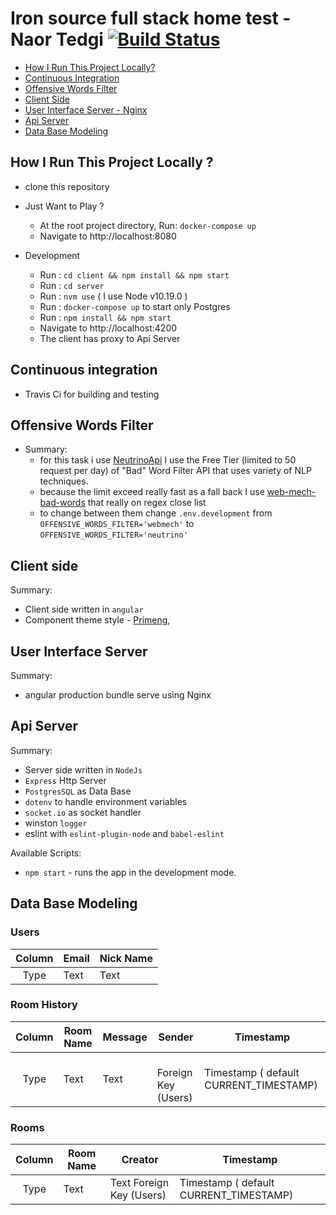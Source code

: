 # Iron source full stack home test  - Naor Tedgi  [![Build Status](https://travis-ci.com/ntedgi/Iron-source-full-stack-home-test.svg?token=j5MfTq7AAx3aACrwaz2v&branch=main)](https://travis-ci.com/ntedgi/Iron-source-full-stack-home-test)

- [How I Run This Project Locally?](#how-i-run-this-project-locally-)
- [Continuous Integration](#continuous-integration)
- [Offensive Words Filter]()
- [Client Side](#client-side)
- [User Interface Server - Nginx](#user-interface-server)
- [Api Server ](#api-server)
- [Data Base Modeling](#data-base-modeling)



## How I Run This Project Locally ?

- clone this repository

- Just Want to Play ?
    - At the root project directory, Run: `docker-compose up`
    - Navigate to http://localhost:8080
- Development
    - Run : `cd client && npm install && npm start`
    - Run : `cd server`
    - Run : `nvm use` ( I use Node v10.19.0 )
    - Run : `docker-compose up` to start only Postgres 
    - Run : `npm install && npm start`
    - Navigate to http://localhost:4200
    - The client has proxy to Api Server  


## Continuous integration
- Travis Ci for building and testing


## Offensive Words Filter
- Summary:
  - for this task i use [NeutrinoApi](https://www.neutrinoapi.com/api/bad-word-filter/)
    I use the Free Tier (limited to 50 request per day) of "Bad" Word Filter API  that uses variety of NLP techniques. 
  - because the limit exceed really fast as a fall back I use [web-mech-bad-words](https://github.com/web-mech/badwords) that really on regex close list 
  - to change between them change `.env.development` from
`OFFENSIVE_WORDS_FILTER='webmech'` to
`OFFENSIVE_WORDS_FILTER='neutrino'` 
 




## Client side

Summary:

- Client side written in `angular`
- Component theme style - [Primeng](https://www.primefaces.org/primeng/),

## User Interface Server

Summary:
- angular production bundle serve using Nginx

## Api Server
Summary:

- Server side written in `NodeJs`
- `Express` Http Server
- `PostgresSQL` as Data Base
- `dotenv` to handle environment variables
- `socket.io` as socket handler
- winston `logger`
- eslint with `eslint-plugin-node` and `babel-eslint` 

Available Scripts:
- `npm start` - runs the app in the development mode.

## Data Base Modeling

### Users

| Column | Email                      |Nick Name| 
| :----: | ----------------------------- | --------- | 
|  Type  | Text   |Text  | 

### Room History

| Column | Room Name             | Message | Sender        |Timestamp|
| :----: | --------------------- | ----------- | ---------- |---------- |
|  Type  | Text  | Text        |   Foreign Key (Users)|Timestamp ( default CURRENT_TIMESTAMP)

### Rooms

| Column | Room Name |Creator| Timestamp|
| :----: | ----------| --------- |--------- | 
|  Type  | Text   |Text   Foreign Key (Users)|Timestamp ( default CURRENT_TIMESTAMP)

